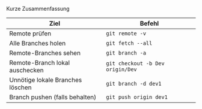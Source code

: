 
Kurze Zusammenfassung

| Ziel                             | Befehl                           |
| -------------------------------- | -------------------------------- |
| Remote prüfen                    | `git remote -v`                  |
| Alle Branches holen              | `git fetch --all`                |
| Remote-Branches sehen            | `git branch -a`                  |
| Remote-Branch lokal auschecken   | `git checkout -b Dev origin/Dev` |
| Unnötige lokale Branches löschen | `git branch -d dev1`             |
| Branch pushen (falls behalten)   | `git push origin dev1`           |



